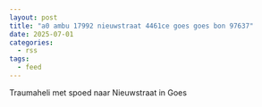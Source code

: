 ```yaml
---
layout: post
title: "a0 ambu 17992 nieuwstraat 4461ce goes goes bon 97637"
date: 2025-07-01
categories: 
  - rss
tags: 
  - feed
---
```


Traumaheli met spoed naar Nieuwstraat in Goes
